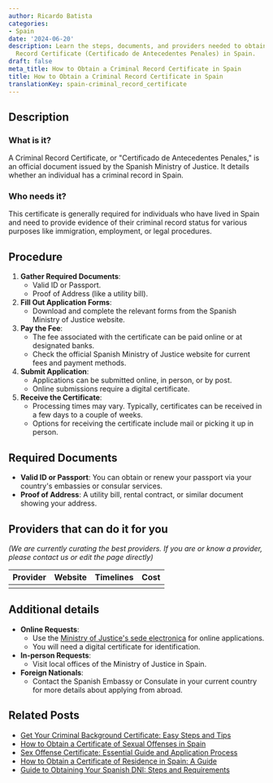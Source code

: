 ```yaml
---
author: Ricardo Batista
categories:
- Spain
date: '2024-06-20'
description: Learn the steps, documents, and providers needed to obtain a Criminal
  Record Certificate (Certificado de Antecedentes Penales) in Spain.
draft: false
meta_title: How to Obtain a Criminal Record Certificate in Spain
title: How to Obtain a Criminal Record Certificate in Spain
translationKey: spain-criminal_record_certificate
---
```





## Description
### What is it?
A Criminal Record Certificate, or "Certificado de Antecedentes Penales," is an official document issued by the Spanish Ministry of Justice. It details whether an individual has a criminal record in Spain.

### Who needs it?
This certificate is generally required for individuals who have lived in Spain and need to provide evidence of their criminal record status for various purposes like immigration, employment, or legal procedures.

## Procedure
1. **Gather Required Documents**:
   - Valid ID or Passport.
   - Proof of Address (like a utility bill).
2. **Fill Out Application Forms**:
   - Download and complete the relevant forms from the Spanish Ministry of Justice website.
3. **Pay the Fee**:
   - The fee associated with the certificate can be paid online or at designated banks.
   - Check the official Spanish Ministry of Justice website for current fees and payment methods.
4. **Submit Application**:
   - Applications can be submitted online, in person, or by post.
   - Online submissions require a digital certificate.
5. **Receive the Certificate**:
   - Processing times may vary. Typically, certificates can be received in a few days to a couple of weeks.
   - Options for receiving the certificate include mail or picking it up in person.

## Required Documents
- **Valid ID or Passport**:
  You can obtain or renew your passport via your country's embassies or consular services.
- **Proof of Address**:
  A utility bill, rental contract, or similar document showing your address.

## Providers that can do it for you
_(We are currently curating the best providers. If you are or know a provider, please contact us or edit the page directly)_

| Provider        | Website         | Timelines       | Cost             |
| --------------- | --------------- | :-------------: | :-------------:  |
|                 |                 |                 |                  |

## Additional details
- **Online Requests**:
  - Use the [Ministry of Justice's sede electronica](https://sede.mjusticia.gob.es) for online applications.
  - You will need a digital certificate for identification.
- **In-person Requests**:
  - Visit local offices of the Ministry of Justice in Spain.
- **Foreign Nationals**:
  - Contact the Spanish Embassy or Consulate in your current country for more details about applying from abroad.



## Related Posts

- [Get Your Criminal Background Certificate: Easy Steps and Tips](https://tramitit.com/guides/spain/criminal_background_certificate_request/)
- [How to Obtain a Certificate of Sexual Offenses in Spain](https://tramitit.com/guides/spain/certificate_of_sexual_offenses/)
- [Sex Offense Certificate: Essential Guide and Application Process](https://tramitit.com/guides/spain/sex_offense_certificate_request/)
- [How to Obtain a Certificate of Residence in Spain: A Guide](https://tramitit.com/guides/spain/certificate_of_residence/)
- [Guide to Obtaining Your Spanish DNI: Steps and Requirements](https://tramitit.com/guides/spain/id_card_application/)